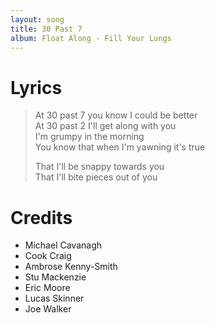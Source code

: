 ```yaml
---
layout: song
title: 30 Past 7
album: Float Along - Fill Your Lungs
---
```


# Lyrics

> At 30 past 7 you know I could be better  
> At 30 past 2 I'll get along with you  
> I'm grumpy in the morning  
> You know that when I'm yawning it's true  
>  
> That I'll be snappy towards you  
> That I'll bite pieces out of you  

# Credits

* Michael Cavanagh
* Cook Craig
* Ambrose Kenny-Smith
* Stu Mackenzie
* Eric Moore
* Lucas Skinner
* Joe Walker
